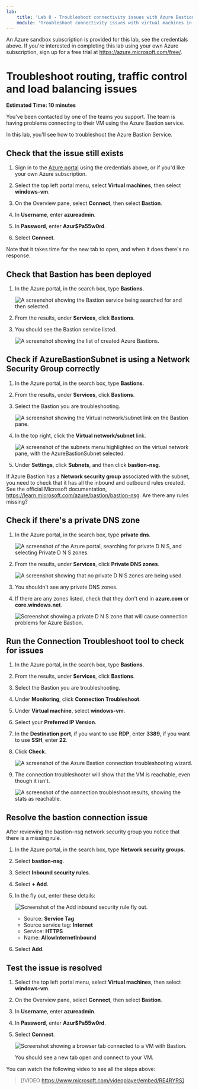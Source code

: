 ```yaml
---
lab:
    title: 'Lab 8 - Troubleshoot connectivity issues with Azure Bastion'
    module: 'Troubleshoot connectivity issues with virtual machines in Microsoft Azure'
---
```


An Azure sandbox subscription is provided for this lab, see the credentials above. If you're interested in completing this lab using your own Azure subscription, sign up for a free trial at <https://azure.microsoft.com/free/>.

# Troubleshoot routing, traffic control and load balancing issues

**Estimated Time: 10 minutes**

You've been contacted by one of the teams you support. The team is having problems connecting to their VM using the Azure Bastion service.

In this lab, you'll see how to troubleshoot the Azure Bastion Service.

## Check that the issue still exists

1. Sign in to the [Azure portal](https://portal.azure.com) using the credentials above, or if you'd like your own Azure subscription.

1. Select the top left portal menu, select **Virtual machines**, then select **windows-vm**.

1. On the Overview pane, select **Connect**, then select **Bastion**.

1. In **Username**, enter **azureadmin**.

1. In **Password**, enter **Azur$Pa55w0rd**.

1. Select **Connect**.

Note that it takes time for the new tab to open, and when it does there's no response.

## Check that Bastion has been deployed

1. In the Azure portal, in the search box, type **Bastions**.

   ![A screenshot showing the Bastion service being searched for and then selected.](../media/check-bastion-setup.png)

1. From the results, under **Services**, click **Bastions**.

1. You should see the Bastion service listed.

   ![A screenshot showing the list of created Azure Bastions.](../media/bastion-list.png)

## Check if AzureBastionSubnet is using a Network Security Group correctly

1. In the Azure portal, in the search box, type **Bastions**.

1. From the results, under **Services**, click **Bastions**.

1. Select the Bastion you are troubleshooting.

   ![A screenshot showing the Virtual network/subnet link on the Bastion pane.](../media/mod8-cbastion-subnet.png)

1. In the top right, click the **Virtual network/subnet** link.

   ![A screenshot of the subnets menu highlighted on the virtual network pane, with the AzureBastionSubnet selected.](../media/virtual-network-subnets.png)

1. Under **Settings**, click **Subnets**, and then click **bastion-nsg**.

If Azure Bastion has a **Network security group** associated with the subnet, you need to check that it has all the inbound and outbound rules created. See the official Microsoft documentation, https://learn.microsoft.com/azure/bastion/bastion-nsg. Are there any rules missing?

## Check if there's a private DNS zone

1. In the Azure portal, in the search box, type **private dns**.

   ![A screenshot of the Azure portal, searching for private D N S, and selecting Private D N S zones.](../media/private-zones.png)

1. From the results, under **Services**, click **Private DNS zones**.

   ![A screenshot showing that no private D N S zones are being used.](../media/no-private-zones.png)

1. You shouldn't see any private DNS zones.

1. If there are any zones listed, check that they don't end in **azure.com** or **core.windows.net**.

   ![Screenshot showing a private D N S zone that will cause connection problems for Azure Bastion.](../media/invalid-private-zone.png)

## Run the Connection Troubleshoot tool to check for issues

1. In the Azure portal, in the search box, type **Bastions**.

1. From the results, under **Services**, click **Bastions**.

1. Select the Bastion you are troubleshooting.

1. Under **Monitoring**, click **Connection Troubleshoot**.

1. Under **Virtual machine**, select **windows-vm**.

1. Select your **Preferred IP Version**.

1. In the **Destination port**, if you want to use **RDP**, enter **3389**, if you want to use **SSH**, enter **22**.

1. Click **Check**.

    ![A screenshot of the Azure Bastion connection troubleshooting wizard.](../media/connection-troubleshooting-wizard.png)

1. The connection troubleshooter will show that the VM is reachable, even though it isn't.

    ![A screenshot of the connection troubleshoot results, showing the stats as reachable.](../media/troubleshooot-results.png)


## Resolve the bastion connection issue

After reviewing the bastion-nsg network security group you notice that there is a missing rule.

1. In the Azure portal, in the search box, type **Network security groups**.
1. Select **bastion-nsg**.
1. Select **Inbound security rules**.
1. Select **+ Add**.
1. In the fly out, enter these details:

    ![Screenshot of the Add inbound security rule fly out.](../media/mod8-new-security-rule.png)

    - Source: **Service Tag**
    - Source service tag: **Internet**
    - Service: **HTTPS**
    - Name: **AllowInternetInbound**

1. Select **Add**.

## Test the issue is resolved

1. Select the top left portal menu, select **Virtual machines**, then select **windows-vm**.

1. On the Overview pane, select **Connect**, then select **Bastion**.

1. In **Username**, enter **azureadmin**.

1. In **Password**, enter **Azur$Pa55w0rd**.

1. Select **Connect**.

    ![Screenshot showing a browser tab connected to a VM with Bastion.](../media/mod8-bastion-connected.png)

    You should see a new tab open and connect to your VM.

You can watch the following video to see all the steps above:

> [!VIDEO https://www.microsoft.com/videoplayer/embed/RE4RYRS]
